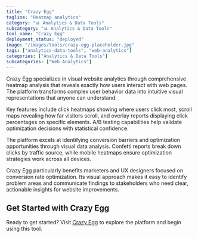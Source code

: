 ```yaml
---
title: "Crazy Egg"
tagline: "Heatmap analytics"
category: "📊 Analytics & Data Tools"
subcategory: "📊 Analytics & Data Tools"
tool_name: "Crazy Egg"
deployment_status: "deployed"
image: "/images/tools/crazy-egg-placeholder.jpg"
tags: ["analytics-data-tools", "web-analytics"]
categories: ["Analytics & Data Tools"]
subcategories: ["Web Analytics"]
---
```

Crazy Egg specializes in visual website analytics through comprehensive heatmap analysis that reveals exactly how users interact with web pages. The platform transforms complex user behavior data into intuitive visual representations that anyone can understand.

Key features include click heatmaps showing where users click most, scroll maps revealing how far visitors scroll, and overlay reports displaying click percentages on specific elements. A/B testing capabilities help validate optimization decisions with statistical confidence.

The platform excels at identifying conversion barriers and optimization opportunities through visual data analysis. Confetti reports break down clicks by traffic source, while mobile heatmaps ensure optimization strategies work across all devices.

Crazy Egg particularly benefits marketers and UX designers focused on conversion rate optimization. Its visual approach makes it easy to identify problem areas and communicate findings to stakeholders who need clear, actionable insights for website improvements.
## Get Started with Crazy Egg

Ready to get started? Visit [Crazy Egg](https://crazyegg.com) to explore the platform and begin using this tool.
